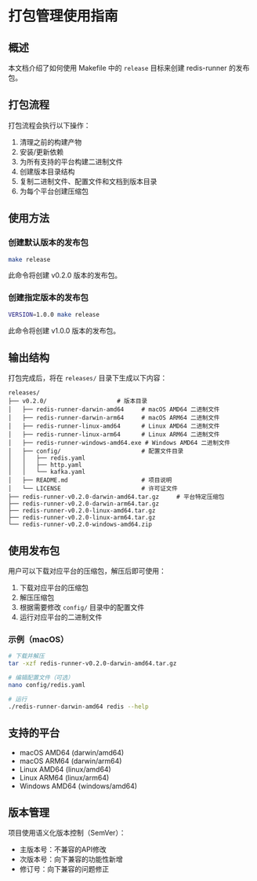 # 打包管理使用指南

## 概述

本文档介绍了如何使用 Makefile 中的 `release` 目标来创建 redis-runner 的发布包。

## 打包流程

打包流程会执行以下操作：

1. 清理之前的构建产物
2. 安装/更新依赖
3. 为所有支持的平台构建二进制文件
4. 创建版本目录结构
5. 复制二进制文件、配置文件和文档到版本目录
6. 为每个平台创建压缩包

## 使用方法

### 创建默认版本的发布包

```bash
make release
```

此命令将创建 v0.2.0 版本的发布包。

### 创建指定版本的发布包

```bash
VERSION=1.0.0 make release
```

此命令将创建 v1.0.0 版本的发布包。

## 输出结构

打包完成后，将在 `releases/` 目录下生成以下内容：

```
releases/
├── v0.2.0/                    # 版本目录
│   ├── redis-runner-darwin-amd64     # macOS AMD64 二进制文件
│   ├── redis-runner-darwin-arm64     # macOS ARM64 二进制文件
│   ├── redis-runner-linux-amd64      # Linux AMD64 二进制文件
│   ├── redis-runner-linux-arm64      # Linux ARM64 二进制文件
│   ├── redis-runner-windows-amd64.exe # Windows AMD64 二进制文件
│   ├── config/                       # 配置文件目录
│   │   ├── redis.yaml
│   │   ├── http.yaml
│   │   └── kafka.yaml
│   ├── README.md                     # 项目说明
│   └── LICENSE                       # 许可证文件
├── redis-runner-v0.2.0-darwin-amd64.tar.gz     # 平台特定压缩包
├── redis-runner-v0.2.0-darwin-arm64.tar.gz
├── redis-runner-v0.2.0-linux-amd64.tar.gz
├── redis-runner-v0.2.0-linux-arm64.tar.gz
└── redis-runner-v0.2.0-windows-amd64.zip
```

## 使用发布包

用户可以下载对应平台的压缩包，解压后即可使用：

1. 下载对应平台的压缩包
2. 解压压缩包
3. 根据需要修改 `config/` 目录中的配置文件
4. 运行对应平台的二进制文件

### 示例（macOS）

```bash
# 下载并解压
tar -xzf redis-runner-v0.2.0-darwin-amd64.tar.gz

# 编辑配置文件（可选）
nano config/redis.yaml

# 运行
./redis-runner-darwin-amd64 redis --help
```

## 支持的平台

- macOS AMD64 (darwin/amd64)
- macOS ARM64 (darwin/arm64)
- Linux AMD64 (linux/amd64)
- Linux ARM64 (linux/arm64)
- Windows AMD64 (windows/amd64)

## 版本管理

项目使用语义化版本控制（SemVer）：
- 主版本号：不兼容的API修改
- 次版本号：向下兼容的功能性新增
- 修订号：向下兼容的问题修正